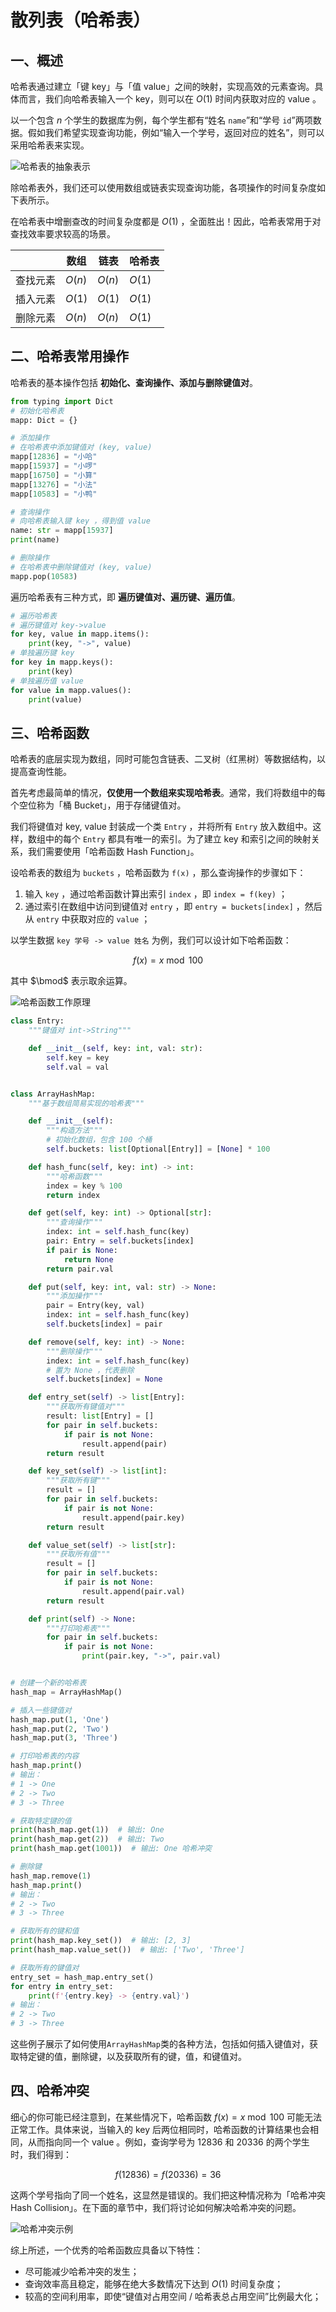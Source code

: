 # 散列表（哈希表）

## 一、概述

哈希表通过建立「键 key」与「值 value」之间的映射，实现高效的元素查询。具体而言，我们向哈希表输入一个 key，则可以在 $O(1)$ 时间内获取对应的 value 。

以一个包含 $n$ 个学生的数据库为例，每个学生都有“姓名 `name`”和“学号 `id`”两项数据。假如我们希望实现查询功能，例如“输入一个学号，返回对应的姓名”，则可以采用哈希表来实现。

![哈希表的抽象表示](https://raw.githubusercontent.com/sanmaomashi/Salute_DataStructure/main/img/46.png)

除哈希表外，我们还可以使用数组或链表实现查询功能，各项操作的时间复杂度如下表所示。

在哈希表中增删查改的时间复杂度都是 $O(1)$ ，全面胜出！因此，哈希表常用于对查找效率要求较高的场景。

|          | 数组   | 链表   | 哈希表 |
| -------- | ------ | ------ | ------ |
| 查找元素 | $O(n)$ | $O(n)$ | $O(1)$ |
| 插入元素 | $O(1)$ | $O(1)$ | $O(1)$ |
| 删除元素 | $O(n)$ | $O(n)$ | $O(1)$ |

## 二、哈希表常用操作

哈希表的基本操作包括 **初始化、查询操作、添加与删除键值对**。

```python
from typing import Dict
# 初始化哈希表
mapp: Dict = {}

# 添加操作
# 在哈希表中添加键值对 (key, value)
mapp[12836] = "小哈"
mapp[15937] = "小啰"
mapp[16750] = "小算"
mapp[13276] = "小法"
mapp[10583] = "小鸭"

# 查询操作
# 向哈希表输入键 key ，得到值 value
name: str = mapp[15937]
print(name)

# 删除操作
# 在哈希表中删除键值对 (key, value)
mapp.pop(10583)
```

遍历哈希表有三种方式，即 **遍历键值对、遍历键、遍历值**。

```python
# 遍历哈希表
# 遍历键值对 key->value
for key, value in mapp.items():
    print(key, "->", value)
# 单独遍历键 key
for key in mapp.keys():
    print(key)
# 单独遍历值 value
for value in mapp.values():
    print(value)
```

## 三、哈希函数

哈希表的底层实现为数组，同时可能包含链表、二叉树（红黑树）等数据结构，以提高查询性能。

首先考虑最简单的情况，**仅使用一个数组来实现哈希表**。通常，我们将数组中的每个空位称为「桶 Bucket」，用于存储键值对。

我们将键值对 key, value 封装成一个类 `Entry` ，并将所有 `Entry` 放入数组中。这样，数组中的每个 `Entry` 都具有唯一的索引。为了建立 key 和索引之间的映射关系，我们需要使用「哈希函数 Hash Function」。

设哈希表的数组为 `buckets` ，哈希函数为 `f(x)` ，那么查询操作的步骤如下：

1. 输入 `key` ，通过哈希函数计算出索引 `index` ，即 `index = f(key)` ；
2. 通过索引在数组中访问到键值对 `entry` ，即 `entry = buckets[index]` ，然后从 `entry` 中获取对应的 `value` ；

以学生数据 `key 学号 -> value 姓名` 为例，我们可以设计如下哈希函数：

$$
f(x) = x \bmod {100}
$$

其中 $\bmod$ 表示取余运算。

![哈希函数工作原理](https://raw.githubusercontent.com/sanmaomashi/Salute_DataStructure/main/img/48.png)

```python
class Entry:
    """键值对 int->String"""

    def __init__(self, key: int, val: str):
        self.key = key
        self.val = val


class ArrayHashMap:
    """基于数组简易实现的哈希表"""

    def __init__(self):
        """构造方法"""
        # 初始化数组，包含 100 个桶
        self.buckets: list[Optional[Entry]] = [None] * 100

    def hash_func(self, key: int) -> int:
        """哈希函数"""
        index = key % 100
        return index

    def get(self, key: int) -> Optional[str]:
        """查询操作"""
        index: int = self.hash_func(key)
        pair: Entry = self.buckets[index]
        if pair is None:
            return None
        return pair.val

    def put(self, key: int, val: str) -> None:
        """添加操作"""
        pair = Entry(key, val)
        index: int = self.hash_func(key)
        self.buckets[index] = pair

    def remove(self, key: int) -> None:
        """删除操作"""
        index: int = self.hash_func(key)
        # 置为 None ，代表删除
        self.buckets[index] = None

    def entry_set(self) -> list[Entry]:
        """获取所有键值对"""
        result: list[Entry] = []
        for pair in self.buckets:
            if pair is not None:
                result.append(pair)
        return result

    def key_set(self) -> list[int]:
        """获取所有键"""
        result = []
        for pair in self.buckets:
            if pair is not None:
                result.append(pair.key)
        return result

    def value_set(self) -> list[str]:
        """获取所有值"""
        result = []
        for pair in self.buckets:
            if pair is not None:
                result.append(pair.val)
        return result

    def print(self) -> None:
        """打印哈希表"""
        for pair in self.buckets:
            if pair is not None:
                print(pair.key, "->", pair.val)


# 创建一个新的哈希表
hash_map = ArrayHashMap()

# 插入一些键值对
hash_map.put(1, 'One')
hash_map.put(2, 'Two')
hash_map.put(3, 'Three')

# 打印哈希表的内容
hash_map.print()
# 输出：
# 1 -> One
# 2 -> Two
# 3 -> Three

# 获取特定键的值
print(hash_map.get(1))  # 输出: One
print(hash_map.get(2))  # 输出: Two
print(hash_map.get(1001))  # 输出: One 哈希冲突

# 删除键
hash_map.remove(1)
hash_map.print()
# 输出：
# 2 -> Two
# 3 -> Three

# 获取所有的键和值
print(hash_map.key_set())  # 输出: [2, 3]
print(hash_map.value_set())  # 输出: ['Two', 'Three']

# 获取所有的键值对
entry_set = hash_map.entry_set()
for entry in entry_set:
    print(f'{entry.key} -> {entry.val}')
# 输出：
# 2 -> Two
# 3 -> Three
```

这些例子展示了如何使用`ArrayHashMap`类的各种方法，包括如何插入键值对，获取特定键的值，删除键，以及获取所有的键，值，和键值对。

## 四、哈希冲突

细心的你可能已经注意到，在某些情况下，哈希函数 $f(x) = x \bmod 100$ 可能无法正常工作。具体来说，当输入的 key 后两位相同时，哈希函数的计算结果也会相同，从而指向同一个 value 。例如，查询学号为 $12836$ 和 $20336$ 的两个学生时，我们得到：

$$
f(12836) = f(20336) = 36
$$

这两个学号指向了同一个姓名，这显然是错误的。我们把这种情况称为「哈希冲突 Hash Collision」。在下面的章节中，我们将讨论如何解决哈希冲突的问题。

![哈希冲突示例](https://raw.githubusercontent.com/sanmaomashi/Salute_DataStructure/main/img/47.png)

综上所述，一个优秀的哈希函数应具备以下特性：

- 尽可能减少哈希冲突的发生；
- 查询效率高且稳定，能够在绝大多数情况下达到 $O(1)$ 时间复杂度；
- 较高的空间利用率，即使“键值对占用空间 / 哈希表总占用空间”比例最大化；
